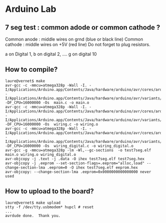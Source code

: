 # Arduino Lab

## 7 seg test : common adode or common cathode ?

Common anode : middle wires on grnd (blue or black line)
Common cathode : middle wires on +5V (red line)
Do not forget to plug resistors.

a on Digital 1, b on digital 2, .... g on digital 10


## How to compile?

```
laure@vernet$ make
avr-gcc -c -mmcu=atmega328p -Wall -I. -I/Applications/Arduino.app/Contents/Java/hardware/arduino/avr/cores/arduino -I/Applications/Arduino.app/Contents/Java/hardware/arduino/avr/variants/standard -DF_CPU=16000000 -Os  main.c -o main.o
avr-gcc -c -mmcu=atmega328p -Wall -I. -I/Applications/Arduino.app/Contents/Java/hardware/arduino/avr/cores/arduino -I/Applications/Arduino.app/Contents/Java/hardware/arduino/avr/variants/standard -DF_CPU=16000000 -Os  wiring.c -o wiring.o
avr-gcc -c -mmcu=atmega328p -Wall -I. -I/Applications/Arduino.app/Contents/Java/hardware/arduino/avr/cores/arduino -I/Applications/Arduino.app/Contents/Java/hardware/arduino/avr/variants/standard -DF_CPU=16000000 -Os  wiring_digital.c -o wiring_digital.o
avr-gcc -g -mmcu=atmega328p -lm -Wl,--gc-sections  -o test7seg.elf main.o wiring.o wiring_digital.o
avr-objcopy -j .text -j .data -O ihex test7seg.elf test7seg.hex
avr-objcopy -j .eeprom --set-section-flags=.eeprom="alloc,load" --change-section-lma .eeprom=0 -O ihex test7seg.elf eeprom.hex
avr-objcopy: --change-section-lma .eeprom=0x0000000000000000 never used
```

## How to upload to the board?

```
laure@vernet$ make upload
stty -f /dev/tty.usbmodem* hupcl # reset
...
avrdude done.  Thank you.
```
